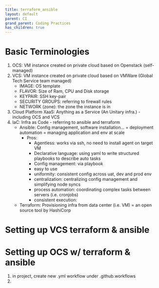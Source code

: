 ```yaml
---
title: terraform_ansible
layout: default
parent: CI
grand_parent: Coding Practices
has_children: true
---
```

# Basic Terminologies
1. OCS: VM instance created on private cloud based on Openstack (self-managed)
2. VCS: VM instance created on private cloud based on VMWare (Global Tech Service team managed)
    - IMAGE: OS template
    - FLAVOR: Size of Ram, CPU and Disk storage
    - KEYPAIR: SSH key-pair
    - SECURITY GROUPS: referring to firewall rules
    - NETWORK (zone): the zone the instance is in
3. Cloud Platform XaaS: Anything as a Service (An Unitary infra.) - including OCS and VCS
4. IaC: Infra as Code - referring to ansible and terraform
    - Ansible: Config management, software installation... = deployment automation = managing application and env at scale
        - Pros:
            - Agentless: works via ssh, no need to install agent on target VM
            - Declarative language: using yaml to write structured playbooks to describe auto tasks
            - Config management: via playbook
            - easy to use
            - uniformity: consistent config across uat, dev and prod env
            - centralization: centralizing config management and simplifying node syncs
            - process automation: coordinating complex tasks between servers (i.e. cronjobs)
            - consistent execution: 
    - Terraform: Provisioning infra from data center (i.e. VM) = an open source tool by HashiCorp

# Setting up VCS terraform & ansible


# Setting up OCS w/ terraform & ansible
1. in project, create new .yml workflow under .github.workflows
2. 
